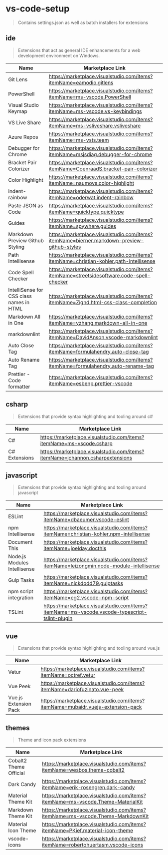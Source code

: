 # vs-code-setup

> Contains settings.json as well as batch installers for extensions

## ide

> Extensions that act as general IDE enhancements for a web development environment on Windows.

| Name | Marketplace Link |
| -------- | ---- |
| Git Lens | <https://marketplace.visualstudio.com/items?itemName=eamodio.gitlens>    |
| PowerShell | <https://marketplace.visualstudio.com/items?itemName=ms-vscode.PowerShell>     |
| Visual Studio Keymap | <https://marketplace.visualstudio.com/items?itemName=ms-vscode.vs-keybindings> |
| VS Live Share | <https://marketplace.visualstudio.com/items?itemName=ms-vsliveshare.vsliveshare> |
| Azure Repos | <https://marketplace.visualstudio.com/items?itemName=ms-vsts.team> |
| Debugger for Chrome | <https://marketplace.visualstudio.com/items?itemName=msjsdiag.debugger-for-chrome> |
| Bracket Pair Colorizer | <https://marketplace.visualstudio.com/items?itemName=CoenraadS.bracket-pair-colorizer> |
| Color Highlight | <https://marketplace.visualstudio.com/items?itemName=naumovs.color-highlight> |
| indent-rainbow | <https://marketplace.visualstudio.com/items?itemName=oderwat.indent-rainbow> |
| Paste JSON as Code | <https://marketplace.visualstudio.com/items?itemName=quicktype.quicktype> |
| Guides | <https://marketplace.visualstudio.com/items?itemName=spywhere.guides> |
| Markdown Preview Github Styling | <https://marketplace.visualstudio.com/items?itemName=bierner.markdown-preview-github-styles> |
| Path Intellisense | <https://marketplace.visualstudio.com/items?itemName=christian-kohler.path-intellisense> |
| Code Spell Checker | <https://marketplace.visualstudio.com/items?itemName=streetsidesoftware.code-spell-checker> |
| IntelliSense for CSS class names in HTML | <https://marketplace.visualstudio.com/items?itemName=Zignd.html-css-class-completion> |
| Markdown All in One | <https://marketplace.visualstudio.com/items?itemName=yzhang.markdown-all-in-one> |
| markdownlint | <https://marketplace.visualstudio.com/items?itemName=DavidAnson.vscode-markdownlint> |
| Auto Close Tag | <https://marketplace.visualstudio.com/items?itemName=formulahendry.auto-close-tag> |
| Auto Rename Tag | <https://marketplace.visualstudio.com/items?itemName=formulahendry.auto-rename-tag> |
| Prettier - Code formatter | <https://marketplace.visualstudio.com/items?itemName=esbenp.prettier-vscode> |

## csharp

> Extensions that provide syntax highlighting and tooling around c#

| Name          | Marketplace Link                                             |
| ------------- | ------------------------------------------------------------ |
| C#            | <https://marketplace.visualstudio.com/items?itemName=ms-vscode.csharp> |
| C# Extensions | <https://marketplace.visualstudio.com/items?itemName=jchannon.csharpextensions> |

## javascript

> Extensions that provide syntax highlighting and tooling around javascript

| Name                         | Marketplace Link                                             |
| ---------------------------- | ------------------------------------------------------------ |
| ESLint                       | <https://marketplace.visualstudio.com/items?itemName=dbaeumer.vscode-eslint> |
| npm Intellisense             | <https://marketplace.visualstudio.com/items?itemName=christian-kohler.npm-intellisense> |
| Document This                | <https://marketplace.visualstudio.com/items?itemName=joelday.docthis> |
| Node.js Modules Intellisense | <https://marketplace.visualstudio.com/items?itemName=leizongmin.node-module-intellisense> |
| Gulp Tasks                   | <https://marketplace.visualstudio.com/items?itemName=nickdodd79.gulptasks> |
| npm script integration       | <https://marketplace.visualstudio.com/items?itemName=eg2.vscode-npm-script> |
| TSLint                       | <https://marketplace.visualstudio.com/items?itemName=ms-vscode.vscode-typescript-tslint-plugin> |

## vue

> Extensions that provide syntax highlighting and tooling around vue.js

| Name                  | Marketplace Link                                             |
| --------------------- | ------------------------------------------------------------ |
| Vetur                 | <https://marketplace.visualstudio.com/items?itemName=octref.vetur> |
| Vue Peek              | <https://marketplace.visualstudio.com/items?itemName=dariofuzinato.vue-peek> |
| Vue.js Extension Pack | <https://marketplace.visualstudio.com/items?itemName=mubaidr.vuejs-extension-pack> |

## themes

> Theme and icon pack extensions

| Name                   | Marketplace Link                                             |
| ---------------------- | ------------------------------------------------------------ |
| Cobalt2 Theme Official | <https://marketplace.visualstudio.com/items?itemName=wesbos.theme-cobalt2> |
| Dark Candy             | <https://marketplace.visualstudio.com/items?itemName=erik-rosengren.dark-candy> |
| Material Theme Kit     | <https://marketplace.visualstudio.com/items?itemName=ms-vscode.Theme-MaterialKit> |
| Markdown Theme Kit     | <https://marketplace.visualstudio.com/items?itemName=ms-vscode.Theme-MarkdownKit> |
| Material Icon Theme    | <https://marketplace.visualstudio.com/items?itemName=PKief.material-icon-theme> |
| vscode-icons           | <https://marketplace.visualstudio.com/items?itemName=robertohuertasm.vscode-icons> |

 

 

 

